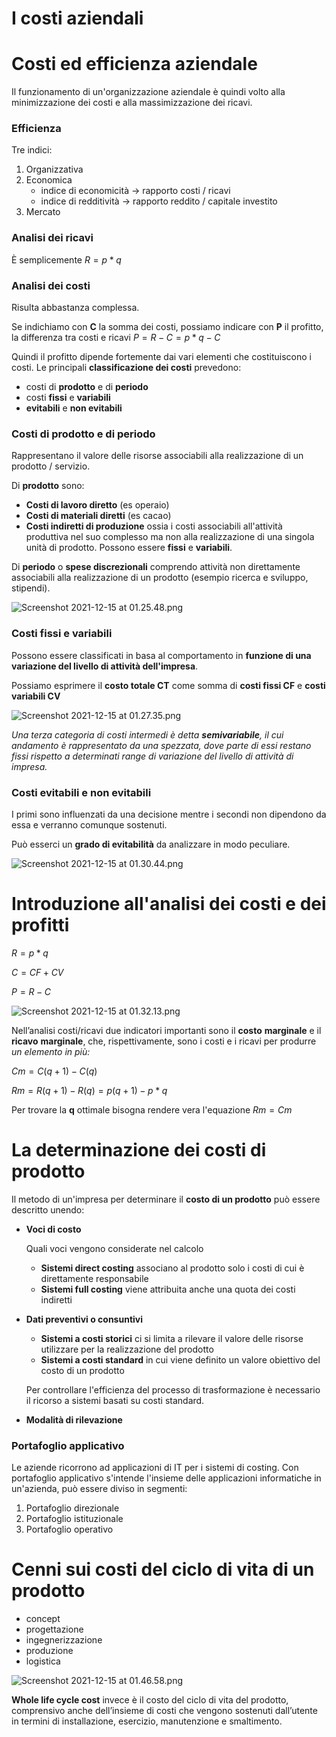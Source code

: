 # I costi aziendali

# Costi ed efficienza aziendale

Il funzionamento di un'organizzazione aziendale è quindi volto alla minimizzazione dei costi e alla massimizzazione dei ricavi.

### Efficienza

Tre indici:

1. Organizzativa
2. Economica
    - indice di economicità → rapporto costi / ricavi
    - indice di redditività → rapporto reddito / capitale investito
3. Mercato

### Analisi dei ricavi

È semplicemente $R = p*q$

### Analisi dei costi

Risulta abbastanza complessa.

Se indichiamo con **C** la somma dei costi, possiamo indicare con **P** il profitto, la differenza tra costi e ricavi $P = R - C = p*q - C$

Quindi il profitto dipende fortemente dai vari elementi che costituiscono i costi.
Le principali **classificazione dei costi** prevedono:

- costi di **prodotto** e di **periodo**
- costi **fissi** e **variabili**
- **evitabili** e **non evitabili**

### Costi di prodotto e di periodo

Rappresentano il valore delle risorse associabili alla realizzazione di un prodotto / servizio.

Di **prodotto** sono:

- **Costi di lavoro diretto** (es operaio)
- **Costi di materiali diretti** (es cacao)
- **Costi indiretti di produzione** ossia i costi associabili all'attività produttiva nel suo complesso ma non alla realizzazione di una singola unità di prodotto. Possono essere **fissi**  e **variabili**.

Di **periodo** o **spese discrezionali** comprendo attività non direttamente associabili alla realizzazione di un prodotto (esempio ricerca e sviluppo, stipendi).

![Screenshot 2021-12-15 at 01.25.48.png](I%20costi%20aziendali%201c6ff10c9ae8436882544edea10f981a/Screenshot_2021-12-15_at_01.25.48.png)

### Costi fissi e variabili

Possono essere classificati in basa al comportamento in **funzione di una variazione del livello di attività dell'impresa**.

Possiamo esprimere il **costo totale CT**  come somma di **costi fissi CF** e **costi variabili CV**

![Screenshot 2021-12-15 at 01.27.35.png](I%20costi%20aziendali%201c6ff10c9ae8436882544edea10f981a/Screenshot_2021-12-15_at_01.27.35.png)

*Una terza categoria di costi intermedi è detta **semivariabile**, il cui andamento è rappresentato da una spezzata, dove parte di essi restano fissi rispetto a determinati range di variazione del livello di attività di impresa.*

### Costi evitabili e non evitabili

I primi sono influenzati da una decisione mentre i secondi non dipendono da essa e verranno comunque sostenuti.

Può esserci un **grado di evitabilità** da analizzare in modo peculiare.

![Screenshot 2021-12-15 at 01.30.44.png](I%20costi%20aziendali%201c6ff10c9ae8436882544edea10f981a/Screenshot_2021-12-15_at_01.30.44.png)

# Introduzione all'analisi dei costi e dei profitti

$R = p * q$

$C = CF + CV$

$P = R - C$

![Screenshot 2021-12-15 at 01.32.13.png](I%20costi%20aziendali%201c6ff10c9ae8436882544edea10f981a/Screenshot_2021-12-15_at_01.32.13.png)

Nell’analisi costi/ricavi due indicatori importanti sono il **costo** **marginale** e il **ricavo** **marginale**, che, rispettivamente, sono i costi e i ricavi per produrre *un elemento in più:*

$Cm = C(q+1) - C(q)$

$Rm = R(q+1) - R(q) = p(q+1) - p*q$

Per trovare la **q** ottimale bisogna rendere vera l'equazione $Rm = Cm$

# La determinazione dei costi di prodotto

Il metodo di un'impresa per determinare il **costo di un prodotto** può essere descritto unendo:

- **Voci di costo**
    
    Quali voci vengono considerate nel calcolo
    
    - **Sistemi direct costing** associano al prodotto solo i costi di cui è direttamente responsabile
    - **Sistemi full costing** viene attribuita anche una quota dei costi indiretti
- **Dati preventivi o consuntivi**
    - **Sistemi a costi storici** ci si limita a rilevare il valore delle risorse utilizzare per la realizzazione del prodotto
    - **Sistemi a costi standard** in cui viene definito un valore obiettivo del costo di un prodotto
    
    Per controllare l'efficienza del processo di trasformazione è necessario il ricorso a sistemi basati su costi standard.
    
- **Modalità di rilevazione**

### Portafoglio applicativo

Le aziende ricorrono ad applicazioni di IT per i sistemi di costing. Con portafoglio applicativo s'intende l'insieme delle applicazioni informatiche in un'azienda, può essere diviso in segmenti:

1. Portafoglio direzionale
2. Portafoglio istituzionale
3. Portafoglio operativo

# Cenni sui costi del ciclo di vita di un prodotto

- concept
- progettazione
- ingegnerizzazione
- produzione
- logistica

![Screenshot 2021-12-15 at 01.46.58.png](I%20costi%20aziendali%201c6ff10c9ae8436882544edea10f981a/Screenshot_2021-12-15_at_01.46.58.png)

**Whole life cycle cost** invece è il costo del ciclo di vita del prodotto, comprensivo anche dell’insieme di costi che vengono sostenuti dall’utente in termini di installazione, esercizio, manutenzione e smaltimento.